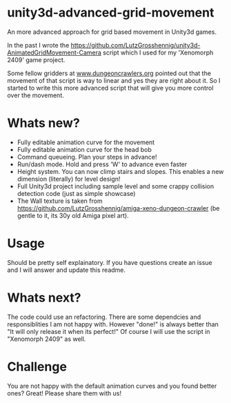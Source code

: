 # unity3d-advanced-grid-movement
An more advanced approach for grid based movement in Unity3d games.

In the past I wrote the https://github.com/LutzGrosshennig/unity3d-AnimatedGridMovement-Camera script which I used for my 'Xenomorph 2409' game project.

Some fellow gridders at www.dungeoncrawlers.org pointed out that the movement of that script is way to linear and yes they are right about it.
So I started to write this more advanced script that will give you more control over the movement.

# Whats new?
 * Fully editable animation curve for the movement
 * Fully editable animation curve for the head bob
 * Command queueing. Plan your steps in advance!
 * Run/dash mode. Hold and press 'W' to advance even faster
 * Height system. You can now climp stairs and slopes. This enables a new dimension (literally) for level design!
 * Full Unity3d project including sample level and some crappy collision detection code (just as simple showcase)
 * The Wall texture is taken from https://github.com/LutzGrosshennig/amiga-xeno-dungeon-crawler (be gentle to it, its 30y old Amiga pixel art).

# Usage

Should be pretty self explainatory. If you have questions create an issue and I will answer and update this readme.

# Whats next?

The code could use an refactoring. There are some dependcies and responsiblities I am not happy with. However "done!" is always better than "It will only release it when its perfect!"
Of course I will use the script in "Xenomorph 2409" as well.

# Challenge

You are not happy with the default animation curves and you found better ones? Great! Please share them with us!
